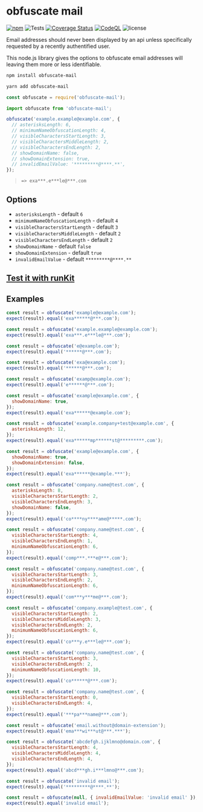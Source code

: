 # obfuscate mail

[![npm](https://img.shields.io/npm/v/obfuscate-mail)](https://www.npmjs.com/package/obfuscate-mail)
![Tests](https://github.com/rawpixel-vincent/obfuscate-mail/actions/workflows/node.js.yml/badge.svg)
[![Coverage Status](https://coveralls.io/repos/github/rawpixel-vincent/obfuscate-mail/badge.svg)](https://coveralls.io/github/rawpixel-vincent/obfuscate-mail?branch=main)
[![CodeQL](https://github.com/rawpixel-vincent/obfuscate-mail/actions/workflows/codeql-analysis.yml/badge.svg)](https://github.com/rawpixel-vincent/obfuscate-mail/actions/workflows/codeql-analysis.yml)
![license](https://img.shields.io/npm/l/obfuscate-mail)

Email addresses should never been displayed by an api unless specifically requested by a recently authentified user.

This node.js library gives the options to obfuscate email addresses will leaving them more or less identifiable.

```sh
npm install obfuscate-mail
```

```sh
yarn add obfuscate-mail
```

```js
const obfuscate = require('obfuscate-mail');
```

```js
import obfuscate from 'obfuscate-mail';
```

```js
obfuscate('example.example@example.com', {
  // asterisksLength: 6,
  // minimumNameObfuscationLength: 4,
  // visibleCharactersStartLength: 3,
  // visibleCharactersMiddleLength: 2,
  // visibleCharactersEndLength: 2,
  // showDomainName: false,
  // showDomainExtension: true,
  // invalidEmailValue: '*********@****.**',
});
```

> `=> exa***.e***le@***.com`

## Options

- `asterisksLength` - default `6`
- `minimumNameObfuscationLength` - default `4`
- `visibleCharactersStartLength` - default `3`
- `visibleCharactersMiddleLength` - default `2`
- `visibleCharactersEndLength` - default `2`
- `showDomainName` - default `false`
- `showDomainExtension` - default `true`
- `invalidEmailValue` - default `*********@****.**`

## [Test it with runKit](https://runkit.com/rawpixel-vincent/obfuscate-email)

## Examples

```js
const result = obfuscate('example@example.com');
expect(result).equal('exa******@***.com');
```

```js
const result = obfuscate('example.example@example.com');
expect(result).equal('exa***.e***le@***.com');
```

```js
const result = obfuscate('e@example.com');
expect(result).equal('******@***.com');
```

```js
const result = obfuscate('exa@example.com');
expect(result).equal('******@***.com');
```

```js
const result = obfuscate('examp@example.com');
expect(result).equal('e******@***.com');
```

```js
const result = obfuscate('example@example.com', {
  showDomainName: true,
});
expect(result).equal('exa******@example.com');
```

```js
const result = obfuscate('example.company+test@example.com', {
  asterisksLength: 12,
});
expect(result).equal('exa******mp******st@*********.com');
```

```js
const result = obfuscate('example@example.com', {
  showDomainName: true,
  showDomainExtension: false,
});
expect(result).equal('exa******@example.***');
```

```js
const result = obfuscate('company.name@test.com', {
  asterisksLength: 8,
  visibleCharactersStartLength: 2,
  visibleCharactersEndLength: 3,
  showDomainName: false,
});
expect(result).equal('co****ny****ame@*****.com');
```

```js
const result = obfuscate('company.name@test.com', {
  visibleCharactersStartLength: 4,
  visibleCharactersEndLength: 1,
  minimumNameObfuscationLength: 6,
});
expect(result).equal('comp***.***e@***.com');
```

```js
const result = obfuscate('company.name@test.com', {
  visibleCharactersStartLength: 3,
  visibleCharactersEndLength: 2,
  minimumNameObfuscationLength: 6,
});
expect(result).equal('com***y***me@***.com');
```

```js
const result = obfuscate('company.example@test.com', {
  visibleCharactersStartLength: 2,
  visibleCharactersMiddleLength: 3,
  visibleCharactersEndLength: 2,
  minimumNameObfuscationLength: 6,
});
expect(result).equal('co***y.e***le@***.com');
```

```js
const result = obfuscate('company.name@test.com', {
  visibleCharactersStartLength: 3,
  visibleCharactersEndLength: 2,
  minimumNameObfuscationLength: 10,
});
expect(result).equal('co******@***.com');
```

```js
const result = obfuscate('company.name@test.com', {
  visibleCharactersStartLength: 0,
  visibleCharactersEndLength: 4,
});
expect(result).equal('***pa***name@***.com');
```

```js
const result = obfuscate('email.without@domain-extension');
expect(result).equal('ema***wi***ut@***.***');
```

```js
const result = obfuscate('abcdefgh.ijklmno@domain.com', {
  visibleCharactersStartLength: 4,
  visibleCharactersMiddleLength: 4,
  visibleCharactersEndLength: 4,
});
expect(result).equal('abcd***gh.i***lmno@***.com');
```

```js
const result = obfuscate('invalid email');
expect(result).equal('*********@****.**');
```

```js
const result = obfuscate(null, { invalidEmailValue: 'invalid email' });
expect(result).equal('invalid email');
```
